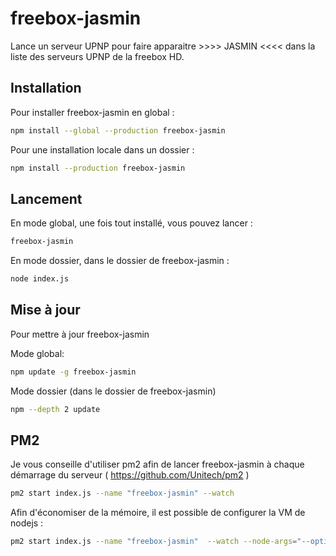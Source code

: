 freebox-jasmin
=======================

Lance un serveur UPNP pour faire apparaitre >>>> JASMIN <<<< dans la liste des serveurs UPNP de la freebox HD.

Installation
---

Pour installer freebox-jasmin en global :

```bash
npm install --global --production freebox-jasmin
```

Pour une installation locale dans un dossier :

```bash
npm install --production freebox-jasmin
```

Lancement
---

En mode global, une fois tout installé, vous pouvez lancer :

```bash
freebox-jasmin  
```

En mode dossier, dans le dossier de freebox-jasmin :

```bash
node index.js
```

Mise à jour
---
Pour mettre à jour freebox-jasmin

Mode global:
```bash
npm update -g freebox-jasmin
```

Mode dossier (dans le dossier de freebox-jasmin)
```bash
npm --depth 2 update 
```


PM2
---

Je vous conseille d'utiliser pm2 afin de lancer freebox-jasmin à chaque démarrage du serveur ( https://github.com/Unitech/pm2 )

```sh
pm2 start index.js --name "freebox-jasmin" --watch 
```

Afin d'économiser de la mémoire, il est possible de configurer la VM de nodejs :


```sh
pm2 start index.js --name "freebox-jasmin"  --watch --node-args="--optimize_for_size --max_old_space_size=460 --gc_interval=100 --always_compact --max_executable_size=64 --gc_global"
```


